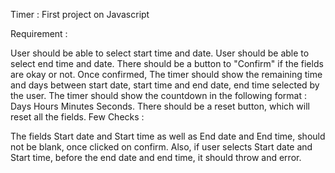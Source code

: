 Timer : First project on Javascript

Requirement :

User should be able to select start time and date.
User should be able to select end time and date.
There should be a button to "Confirm" if the fields are okay or not.
Once confirmed, The timer should show the remaining time and days between start date, start time and end date, end time selected by the user.
The timer should show the countdown in the following format : Days Hours Minutes Seconds.
There should be a reset button, which will reset all the fields.
Few Checks :

The fields Start date and Start time as well as End date and End time, should not be blank, once clicked on confirm.
Also, if user selects Start date and Start time, before the end date and end time, it should throw and error.
